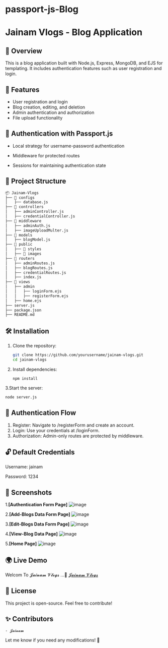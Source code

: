 ﻿# passport-js-Blog

# Jainam Vlogs - Blog Application

## 📌 Overview
This is a blog application built with Node.js, Express, MongoDB, and EJS for templating. It includes authentication features such as user registration and login.

## 🚀 Features
- User registration and login
- Blog creation, editing, and deletion
- Admin authentication and authorization
- File upload functionality

## 💂 Authentication with Passport.js

- Local strategy for username-password authentication

- Middleware for protected routes

- Sessions for maintaining authentication state

## 📂 Project Structure

```sh
📦 Jainam-Vlogs
├── 📂 configs
│   ├── database.js
├── 📂 controllers
│   ├── adminController.js
│   ├── credentialController.js
├── 📂 middleware
│   ├── adminAuth.js
│   ├── imageUploadMulter.js
├── 📂 models
│   ├── blogModel.js
├── 📂 public
│   ├── 📂 styles
│   ├── 📂 images
├── 📂 routers
│   ├── adminRoutes.js
│   ├── blogRoutes.js
│   ├── credentialRoutes.js
│   ├── index.js
├── 📂 views
│   ├── admin
│   │   ├── loginForm.ejs
│   │   ├── registerForm.ejs
│   ├── home.ejs
├── server.js
├── package.json
├── README.md

```


## 🛠️ Installation
1. Clone the repository:
   ```bash
   git clone https://github.com/yourusername/jainam-vlogs.git
   cd jainam-vlogs
2. Install dependencies:
   ```base
   npm install
3.Start the server:
   ```bash
   node server.js
   ```

## 🔑 Authentication Flow

1. Register: Navigate to /registerForm and create an account.
2. Login: Use your credentials at /loginForm.
3. Authorization: Admin-only routes are protected by middleware.

## 🔓 Default Credentials

Username: jainam

Password: 1234

## 📸 Screenshots

1.**[Authentication Form Page]**  ![image](https://github.com/user-attachments/assets/1f259ba4-4be6-415e-b486-3c78f26b46b0) <!-- Add screenshots in a 'screenshots' folder -->

2.**[Add-Blogs Data Form Page]**  ![image](https://github.com/user-attachments/assets/738db8cb-138c-43ec-b26d-de099bb8d720) <!-- Add screenshots in a 'screenshots' folder -->

3.**[Edit-Blogs Data Form Page]**  ![image](https://github.com/user-attachments/assets/45d8ae99-baa9-48c7-942b-dfb9722061a2) <!-- Add screenshots in a 'screenshots' folder -->

4.**[View-Blog Data Page]**  ![image](https://github.com/user-attachments/assets/9e6f03f5-37f2-4ce3-a731-5614dfff3ca0) <!-- Add screenshots in a 'screenshots' folder -->

5.**[Home Page]**  ![image](https://github.com/user-attachments/assets/a830cd23-62d5-4304-bf91-db5148a25665) <!-- Add screenshots in a 'screenshots' folder -->

## 🌍 Live Demo

Welcom To 𝓙𝓪𝓲𝓷𝓪𝓶 𝓥𝓵𝓸𝓰𝓼 ...🚀 [𝓙𝓪𝓲𝓷𝓪𝓶 𝓥𝓵𝓸𝓰𝓼](https://pr-7-blog-project-5ife.onrender.com) <!-- Replace with actual hosted link -->

## 📜 License

This project is open-source. Feel free to contribute!

## ✨ **Contributors**
    - 𝓙𝓪𝓲𝓷𝓪𝓶 

Let me know if you need any modifications! 🚀
